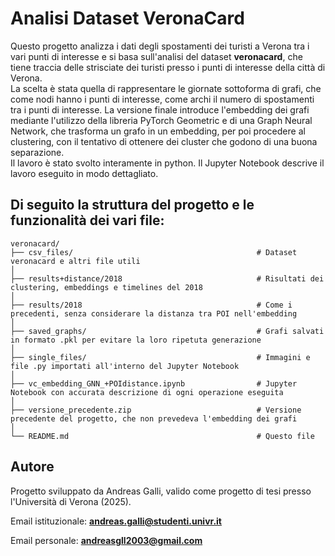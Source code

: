 # Analisi Dataset VeronaCard
Questo progetto analizza i dati degli spostamenti dei turisti a Verona tra i vari punti di interesse e si basa sull'analisi del dataset **veronacard**, che tiene traccia delle strisciate dei turisti presso i punti di interesse della città di Verona.  
La scelta è stata quella di rappresentare le giornate sottoforma di grafi, che come nodi hanno i punti di interesse, come archi il numero di spostamenti tra i punti di interesse.
La versione finale introduce l'embedding dei grafi mediante l'utilizzo della libreria PyTorch Geometric e di una Graph Neural Network, che trasforma un grafo in un embedding, per poi procedere al clustering, con il tentativo di ottenere dei cluster che godono di una buona separazione.  
Il lavoro è stato svolto interamente in python.
Il Jupyter Notebook descrive il lavoro eseguito in modo dettagliato.
## Di seguito la struttura del progetto e le funzionalità dei vari file:

```
veronacard/
├── csv_files/                                         # Dataset veronacard e altri file utili
│
├── results+distance/2018                              # Risultati dei clustering, embeddings e timelines del 2018
│
├── results/2018                                       # Come i precedenti, senza considerare la distanza tra POI nell'embedding
│
├── saved_graphs/                                      # Grafi salvati in formato .pkl per evitare la loro ripetuta generazione 
│
├── single_files/                                      # Immagini e file .py importati all'interno del Jupyter Notebook
│
├── vc_embedding_GNN_+POIdistance.ipynb                # Jupyter Notebook con accurata descrizione di ogni operazione eseguita
│
├── versione_precedente.zip                            # Versione precedente del progetto, che non prevedeva l'embedding dei grafi
│ 
└── README.md                                          # Questo file
```
## Autore
Progetto sviluppato da Andreas Galli, valido come progetto di tesi presso l'Università di Verona (2025).  

Email istituzionale: **andreas.galli@studenti.univr.it**

Email personale: **andreasgll2003@gmail.com**



